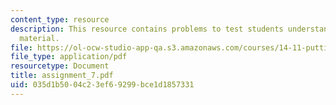 ```yaml
---
content_type: resource
description: This resource contains problems to test students understanding of course
  material.
file: https://ol-ocw-studio-app-qa.s3.amazonaws.com/courses/14-11-putting-social-sciences-to-the-test-field-experiments-in-economics-spring-2006/035d1b5004c23ef69299bce1d1857331_assignment_7.pdf
file_type: application/pdf
resourcetype: Document
title: assignment_7.pdf
uid: 035d1b50-04c2-3ef6-9299-bce1d1857331
---
```

